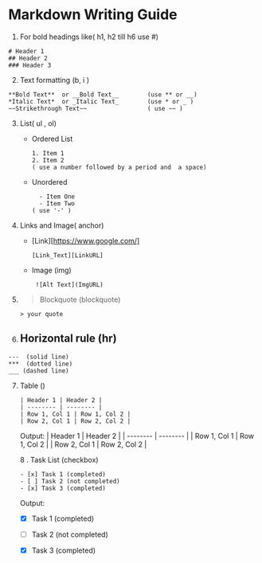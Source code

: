 # Markdown Writing Guide
1. For bold headings like( h1, h2 till h6 use #)
```
# Header 1
## Header 2
### Header 3

```

2. Text formatting (b, i )

```
**Bold Text**  or __Bold Text__        (use ** or __)
*Italic Text*  or _Italic Text_        (use * or _ )
~~Strikethrough Text~~                 ( use ~~ )

```

3. List( ul , ol)
   * Ordered List
      ```
      1. Item 1
      2. Item 2
      ( use a number followed by a period and  a space)
      ```
   * Unordered
      ```
        - Item One
        - Item Two
      ( use '-' )
      ```
4. Links and Image( anchor)
    * [Link][https://www.google.com/]
      ```
      [Link_Text][LinkURL]
      
      ```      
    * Image  (img)
      ```
       ![Alt Text](ImgURL)
      
      ```
5. >Blockquote (blockquote)
    ```
    > your quote

    ```

6. Horizontal rule (hr)
   -------------------------------------------------
```
---  (solid line)
***  (dotted line)
___ (dashed line)

```
7. Table (<table>)


```
| Header 1 | Header 2 |
| -------- | -------- |
| Row 1, Col 1 | Row 1, Col 2 |
| Row 2, Col 1 | Row 2, Col 2 |

```
Output: 
| Header 1 | Header 2 |
| -------- | -------- |
| Row 1, Col 1 | Row 1, Col 2 |
| Row 2, Col 1 | Row 2, Col 2 |

8 . Task List (checkbox) 
```
- [x] Task 1 (completed)
- [ ] Task 2 (not completed)
- [x] Task 3 (completed)

```
Output:
- [x] Task 1 (completed)
- [ ] Task 2 (not completed)
- [x] Task 3 (completed)
      
    
   
   
